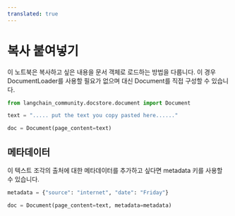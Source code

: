 ```yaml
---
translated: true
---
```


# 복사 붙여넣기

이 노트북은 복사하고 싶은 내용을 문서 객체로 로드하는 방법을 다룹니다. 이 경우 DocumentLoader를 사용할 필요가 없으며 대신 Document를 직접 구성할 수 있습니다.

```python
from langchain_community.docstore.document import Document
```

```python
text = "..... put the text you copy pasted here......"
```

```python
doc = Document(page_content=text)
```

## 메타데이터

이 텍스트 조각의 출처에 대한 메타데이터를 추가하고 싶다면 metadata 키를 사용할 수 있습니다.

```python
metadata = {"source": "internet", "date": "Friday"}
```

```python
doc = Document(page_content=text, metadata=metadata)
```

